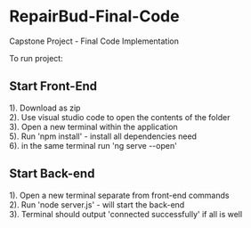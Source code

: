# RepairBud-Final-Code
Capstone Project - Final Code Implementation

To run project: 

Start Front-End
---------------
1). Download as zip <br />
2). Use visual studio code to open the contents of the folder <br />
3). Open a new terminal within the application <br />
5). Run 'npm install' - install all dependencies need <br />
6). in the same terminal run 'ng serve --open' 


Start Back-end
--------------
1). Open a new terminal separate from front-end commands <br />
2). Run 'node server.js' - will start the back-end <br />
3). Terminal should output 'connected successfully' if all is well

